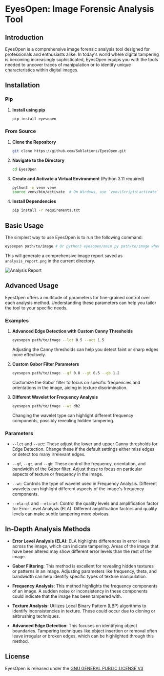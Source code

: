 # EyesOpen: Image Forensic Analysis Tool

## Introduction

EyesOpen is a comprehensive image forensic analysis tool designed for professionals and enthusiasts alike. In today's world where digital tampering is becoming increasingly sophisticated, EyesOpen equips you with the tools needed to uncover traces of manipulation or to identify unique characteristics within digital images.

## Installation

### Pip

1. **Install using pip**

   ```bash
   pip install eyesopen
   ```

### From Source

1. **Clone the Repository**

   ```bash
   git clone https://github.com/Sublations/EyesOpen.git
   ```

2. **Navigate to the Directory**

   ```bash
   cd EyesOpen
   ```

3. **Create and Activate a Virtual Environment** (Python 3.11 required)

   ```bash
   python3 -m venv venv
   source venv/bin/activate  # On Windows, use `venv\Scripts\activate`
   ```

4. **Install Dependencies**

   ```bash
   pip install -r requirements.txt
   ```

## Basic Usage

The simplest way to use EyesOpen is to run the following command:

```bash
eyesopen path/to/image # Or python3 eyesopen/main.py path/to/image when building from src
```

This will generate a comprehensive image report saved as `analysis_report.png` in the current directory.

![Analysis Report](https://github.com/sublations/eyesopen/blob/main/analysis_report.png)

## Advanced Usage

EyesOpen offers a multitude of parameters for fine-grained control over each analysis method. Understanding these parameters can help you tailor the tool to your specific needs.

### Examples

1. **Advanced Edge Detection with Custom Canny Thresholds**

   ```bash
   eyesopen path/to/image --lct 0.5 --uct 1.5
   ```

   Adjusting the Canny thresholds can help you detect faint or sharp edges more effectively.

2. **Custom Gabor Filter Parameters**

   ```bash
   eyesopen path/to/image --gf 0.8 --gt 0.5 --gb 1.2
   ```

   Customize the Gabor filter to focus on specific frequencies and orientations in the image, aiding in texture discrimination.

3. **Different Wavelet for Frequency Analysis**

   ```bash
   eyesopen path/to/image --wt db2
   ```

   Changing the wavelet type can highlight different frequency components, possibly revealing hidden tampering.

### Parameters

- `--lct` and `--uct`: These adjust the lower and upper Canny thresholds for Edge Detection. Change these if the default settings either miss edges or detect too many irrelevant edges.

- `--gf`, `--gt`, and `--gb`: These control the frequency, orientation, and bandwidth of the Gabor filter. Adjust these to focus on particular aspects of texture or frequency in the image.

- `--wt`: Controls the type of wavelet used in Frequency Analysis. Different wavelets can highlight different aspects of the image's frequency components.

- `--ela-ql` and `--ela-af`: Control the quality levels and amplification factor for Error Level Analysis (ELA). Different amplification factors and quality levels can make subtle tampering more obvious.

## In-Depth Analysis Methods

- **Error Level Analysis (ELA)**: ELA highlights differences in error levels across the image, which can indicate tampering. Areas of the image that have been altered may show different error levels than the rest of the image.

- **Gabor Filtering**: This method is excellent for revealing hidden textures or patterns in an image. Adjusting parameters like frequency, theta, and bandwidth can help identify specific types of texture manipulation.

- **Frequency Analysis**: This method highlights the frequency components of an image. A sudden noise or inconsistency in these components could indicate that the image has been tampered with.

- **Texture Analysis**: Utilizes Local Binary Pattern (LBP) algorithms to identify inconsistencies in texture. These could occur due to cloning or airbrushing techniques.

- **Advanced Edge Detection**: This focuses on identifying object boundaries. Tampering techniques like object insertion or removal often leave irregular or broken edges, which can be highlighted through this method.

## License

EyesOpen is released under the [GNU GENERAL PUBLIC LICENSE V3](LICENSE)
